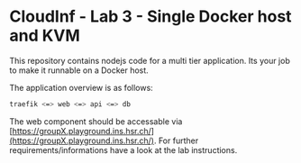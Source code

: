 # CloudInf - Lab 3 - Single Docker host and KVM
This repository contains nodejs code for a multi tier application. Its your job to make it runnable on a Docker host.

The application overview is as follows:
```bash
traefik <=> web <=> api <=> db
```

The web component should be accessable via [https://groupX.playground.ins.hsr.ch/](https://groupX.playground.ins.hsr.ch/). For further requirements/informations have a look at the lab instructions.
